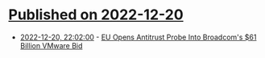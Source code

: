# [Published on 2022-12-20](index.md)

* [2022-12-20, 22:02:00](https://slashdot.org/story/22/12/20/210231/eu-opens-antitrust-probe-into-broadcoms-61-billion-vmware-bid?utm_source=rss1.0mainlinkanon&utm_medium=feed) - [EU Opens Antitrust Probe Into Broadcom's $61 Billion VMware Bid](https://slashdot.org/story/22/12/20/210231/eu-opens-antitrust-probe-into-broadcoms-61-billion-vmware-bid?utm_source=rss1.0mainlinkanon&utm_medium=feed)
